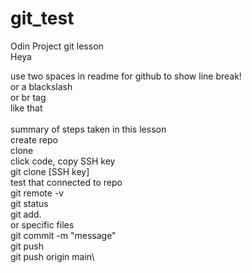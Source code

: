 # git_test
Odin Project git lesson  
Heya  

use two spaces in readme for github to show line break!  
or a blackslash\
or br tag <br />
like that\
\
summary of steps taken in this lesson  
create repo  
clone\
    click code, copy SSH key\
    git clone [SSH key]\
test that connected to repo\
    git remote -v\
git status\
git add.  
    or specific files\
git commit -m "message"\
git push\
    git push origin main\





